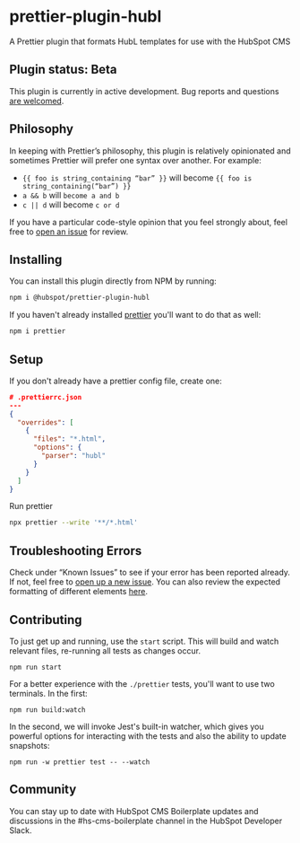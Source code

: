 # prettier-plugin-hubl

A Prettier plugin that formats HubL templates for use with the HubSpot CMS

## Plugin status: Beta

This plugin is currently in active development. Bug reports and questions [are welcomed](https://github.com/HubSpot/prettier-plugin-hubl/issues).

## Philosophy

In keeping with Prettier’s philosophy, this plugin is relatively opinionated and sometimes Prettier will prefer one syntax over another. For example:

- `{{ foo is string_containing “bar” }}` will become `{{ foo is string_containing(“bar”) }}`
- `a && b` will `become a and b`
- `c || d` will become `c or d`

If you have a particular code-style opinion that you feel strongly about, feel free to [open an issue](https://github.com/HubSpot/prettier-plugin-hubl/issues/new) for review.

## Installing

You can install this plugin directly from NPM by running:

```bash
npm i @hubspot/prettier-plugin-hubl
```

If you haven't already installed [prettier](https://prettier.io) you'll want to do that as well:

```bash
npm i prettier
```

## Setup

If you don't already have a prettier config file, create one:

```json
# .prettierrc.json
---
{
  "overrides": [
    {
      "files": "*.html",
      "options": {
        "parser": "hubl"
      }
    }
  ]
}


```

Run prettier

```bash
npx prettier --write '**/*.html'
```

## Troubleshooting Errors

Check under “Known Issues” to see if your error has been reported already. If not, feel free to [open up a new issue](https://github.com/HubSpot/prettier-plugin-hubl/issues/new). You can also review the expected formatting of different elements [here](./TYPE_DOCS.md).

## Contributing

To just get up and running, use the `start` script. This will build and watch relevant files, re-running all tests as changes occur.

```
npm run start
```

For a better experience with the `./prettier` tests, you'll want to use two terminals. In the first:

```
npm run build:watch
```

In the second, we will invoke Jest's built-in watcher, which gives you powerful options for interacting with the tests and also the ability to update snapshots:

```
npm run -w prettier test -- --watch
```

## Community

You can stay up to date with HubSpot CMS Boilerplate updates and discussions in the #hs-cms-boilerplate channel in the HubSpot Developer Slack.
